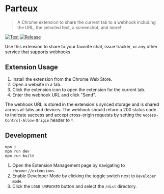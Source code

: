 # Parteux

> A Chrome extension to share the current tab to a webhook including the URL, the selected text, a screenshot, and more!

[![Test](https://github.com/jpoehnelt/parteux/actions/workflows/test.yml/badge.svg)](https://github.com/jpoehnelt/parteux/actions/workflows/test.yml)
[![Release](https://github.com/jpoehnelt/parteux/actions/workflows/release.yml/badge.svg)](https://github.com/jpoehnelt/parteux/actions/workflows/release.yml)

Use this extension to share to your favorite chat, issue tracker, or any other service that supports webhooks.

## Extension Usage

1. Install the extension from the Chrome Web Store.
1. Open a website in a tab.
1. Click the extension icon to open the extension for the current tab.
1. Enter the webhook URL and click "Send".

The webhook URL is stored in the extension's synced storage and is shared across all tabs and devices. The webhook should return a 200 status code to indicate success and accept cross-origin requests by setting the `Access-Control-Allow-Origin` header to `*`.

## Development

```bash
npm i
npm run dev
npm run build
```

1. Open the Extension Management page by navigating to `chrome://extensions`.
2. Enable Developer Mode by clicking the toggle switch next to `Developer mode`.
3. Click the `LOAD UNPACKED` button and select the `/dist` directory.
